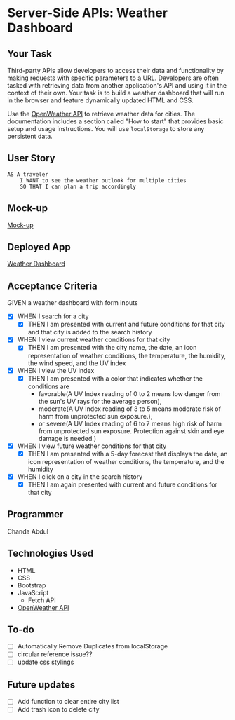 # Server-Side APIs: Weather Dashboard

## Your Task

Third-party APIs allow developers to access their data and functionality by making requests with specific parameters to a URL. Developers are often tasked with retrieving data from another application's API and using it in the context of their own. Your task is to build a weather dashboard that will run in the browser and feature dynamically updated HTML and CSS.

Use the [OpenWeather API](https://openweathermap.org/api) to retrieve weather data for cities. The documentation includes a section called "How to start" that provides basic setup and usage instructions. You will use `localStorage` to store any persistent data.

## User Story

```
AS A traveler
    I WANT to see the weather outlook for multiple cities
    SO THAT I can plan a trip accordingly
```

## Mock-up

[Mock-up](https://ucarecdn.com/5b0ef48a-550d-4938-9ac2-3ab39a5ce347/)

## Deployed App

[Weather Dashboard](https://pensive-payne-78e3c8.netlify.app/)

## Acceptance Criteria

GIVEN a weather dashboard with form inputs

- [x] WHEN I search for a city
  - [x] THEN I am presented with current and future conditions for that city and that city is added to the search history
- [x] WHEN I view current weather conditions for that city
  - [x] THEN I am presented with the city name, the date, an icon representation of weather conditions, the temperature, the humidity, the wind speed, and the UV index
- [x] WHEN I view the UV index
  - [x] THEN I am presented with a color that indicates whether the conditions are 
    - favorable(A UV Index reading of 0 to 2 means low danger from the sun's UV rays for the average person), 
    - moderate(A UV Index reading of 3 to 5 means moderate risk of harm from unprotected sun exposure.), 
    - or severe(A UV Index reading of 6 to 7 means high risk of harm from unprotected sun exposure. Protection against skin and eye damage is needed.)
- [x] WHEN I view future weather conditions for that city
  - [x] THEN I am presented with a 5-day forecast that displays the date, an icon representation of weather conditions, the temperature, and the humidity
- [x] WHEN I click on a city in the search history
  - [x] THEN I am again presented with current and future conditions for that city

## Programmer
Chanda Abdul

## Technologies Used
- HTML
- CSS
- Bootstrap
- JavaScript
    - Fetch API
- [OpenWeather API](https://openweathermap.org/api) 

## To-do
- [ ] Automatically Remove Duplicates from localStorage
- [ ] circular reference issue??
- [ ] update css stylings

## Future updates

- [ ] Add function to clear entire city list
- [ ] Add trash icon to delete city
